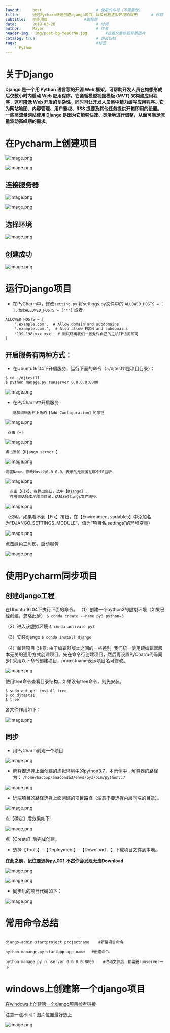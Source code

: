 ```yaml
---
layout:     post   				        # 使用的布局（不需要改）
title:      通过Pycharm快速创建django项目，以及远程虚拟环境的调用	   # 标题 
subtitle:   同步项目                #副标题
date:       2019-03-26				    # 时间
author:     Mayer					    # 作者
header-img:  img/post-bg-YesOrNo.jpg       	#这篇文章标题背景图片
catalog: true 						    # 是否归档
tags:								    #标签
    - Python
---
```




# 关于Django
**Django 是一个用 Python 语言写的开源 Web 框架，可帮助开发人员在构想形成后仅数小时内启动 Web 应用程序。它遵循模型视图模板 (MVT) 来构建应用程序，这可降低 Web 开发的复杂性，同时可让开发人员集中精力编写应用程序。它为网站地图、内容管理、用户鉴权、RSS 提要及其他任务提供开箱即用的设置。一些高流量网站使用 Django 是因为它能够快速、灵活地进行调整，从而可满足流量波动高峰期的需求。**

# 在Pycharm上创建项目

![image.png](https://upload-images.jianshu.io/upload_images/12269087-2ff4760fd1fe7b08.png?imageMogr2/auto-orient/strip%7CimageView2/2/w/1240)



![image.png](https://upload-images.jianshu.io/upload_images/12269087-d630c5ef92f8a3d4.png?imageMogr2/auto-orient/strip%7CimageView2/2/w/1240)

## 连接服务器

![image.png](https://upload-images.jianshu.io/upload_images/12269087-9e68a8da5b5823ac.png?imageMogr2/auto-orient/strip%7CimageView2/2/w/1240)

![image.png](https://upload-images.jianshu.io/upload_images/12269087-1f20663496427a57.png?imageMogr2/auto-orient/strip%7CimageView2/2/w/1240)

## 选择环境 
![image.png](https://upload-images.jianshu.io/upload_images/12269087-fdbd14e3e758d3a3.png?imageMogr2/auto-orient/strip%7CimageView2/2/w/1240)

## 创建成功
![image.png](https://upload-images.jianshu.io/upload_images/12269087-d7c6ac6bde1c54f0.png?imageMogr2/auto-orient/strip%7CimageView2/2/w/1240)

# 运行Django项目
  * 在PyCharm中，修改`setting.py`
将settings.py文件中的
```ALLOWED_HOSTS = [ ],改成ALLOWED_HOSTS = ['*']```
或者
```
ALLOWED_HOSTS = [
    '.example.com',  # Allow domain and subdomains
    '.example.com.',  # Also allow FQDN and subdomains
    '139.198.xxx.xxx', # 测试环境我们一般允许自己的主机IP访问即可
]
```
## 开启服务有两种方式：
* 在Ubuntu16.04下开启服务，运行下面的命令（~/djtest11是项目目录）：
```
$ cd ~/djtest11
$ python manage.py runserver 0.0.0.0:8000
```
![image.png](https://upload-images.jianshu.io/upload_images/12269087-c3652d2866951735.png?imageMogr2/auto-orient/strip%7CimageView2/2/w/1240)

*  在PyCharm中开启服务

       选择编辑器右上角的【Add Configuration】的按钮

![image.png](https://upload-images.jianshu.io/upload_images/12269087-10ff1b498b2a2d41.png?imageMogr2/auto-orient/strip%7CimageView2/2/w/1240)




     点击【+】
![image.png](https://upload-images.jianshu.io/upload_images/12269087-3bea7a5f754cb1f1.png?imageMogr2/auto-orient/strip%7CimageView2/2/w/1240)


    点击添加【Django server 】

![image.png](https://upload-images.jianshu.io/upload_images/12269087-8c81873b529d9707.png?imageMogr2/auto-orient/strip%7CimageView2/2/w/1240)


    设置Name、修改Host为0.0.0.0，表示的是服务在哪个IP监听


![image.png](https://upload-images.jianshu.io/upload_images/12269087-8e2548f271d44d13.png?imageMogr2/auto-orient/strip%7CimageView2/2/w/1240)


      点击【Fix】，在弹出窗口，选中【Django】,
      在右侧选择本地项目目录，选择Settings文件路径。

![image.png](https://upload-images.jianshu.io/upload_images/12269087-cb4762fe8d25675d.png?imageMogr2/auto-orient/strip%7CimageView2/2/w/1240)


（说明，如果看不到【Fix】按钮，在【Environment variables】中添加名为“DJANGO_SETTINGS_MODULE”，值为“项目名.settings”的环境变量）


![image.png](https://upload-images.jianshu.io/upload_images/12269087-c72e58be2d086b43.png?imageMogr2/auto-orient/strip%7CimageView2/2/w/1240)


点击绿色三角形，启动服务

![image.png](https://upload-images.jianshu.io/upload_images/12269087-911510c92f5a7d48.png?imageMogr2/auto-orient/strip%7CimageView2/2/w/1240)


# 使用Pycharm同步项目

## 创建django工程

在Ubuntu 16.04下执行下面的命令。
（1）创建一个python3的虚拟环境（如果已经创建，忽略此步）
```$ conda create --name py3 python=3```

（2）进入该虚拟环境
```$ conda activate py3```

（3）安装django
```$ conda install django```

（4）新建项目
 (注意: 由于编辑器版本之间的一些差别, 我们统一使用跟编辑器版本无关的通用方式创建项目。先在命令行创建项目，然后再设置PyCharm代码同步)
采用以下命令创建项目，projectname表示项目名可修改。

![image.png](https://upload-images.jianshu.io/upload_images/12269087-c2de98473be3379a.png?imageMogr2/auto-orient/strip%7CimageView2/2/w/1240)

使用tree命令查看目录结构，如果没有tree命令，则先安装。

```
$ sudo apt-get install tree
$ cd djtest11
$ tree
```
各文件作用如下：

![image.png](https://upload-images.jianshu.io/upload_images/12269087-cfbf7a0bb8a8476e.png?imageMogr2/auto-orient/strip%7CimageView2/2/w/1240)



## 同步

* 用PyCharm创建一个项目

![image.png](https://upload-images.jianshu.io/upload_images/12269087-6d1dc83497b2c126.png?imageMogr2/auto-orient/strip%7CimageView2/2/w/1240)

* 解释器选择上面创建的虚拟环境中的python3.7，本示例中，解释器的路径为：
`/home/hadoop/anaconda3/envs/py3/bin/python3.7`

![image.png](https://upload-images.jianshu.io/upload_images/12269087-c00d4e3f2ffb535b.png?imageMogr2/auto-orient/strip%7CimageView2/2/w/1240)

* 远端项目的路径选择上面创建的项目路径（注意不要选择内层同名的目录）。

![image.png](https://upload-images.jianshu.io/upload_images/12269087-57a23e4e0dbfe6b7.png?imageMogr2/auto-orient/strip%7CimageView2/2/w/1240)


点【确定】后效果如下：

![image.png](https://upload-images.jianshu.io/upload_images/12269087-b0042ff6fe792f02.png?imageMogr2/auto-orient/strip%7CimageView2/2/w/1240)

点【Create】后完成创建。


* 选择【Tools】-【Deployment】-【Download ...】下载项目文件到本地。

**在此之前，记住要选择py_001,不然你会发现无法Download**

![image.png](https://upload-images.jianshu.io/upload_images/12269087-ae0a71c03154be96.png?imageMogr2/auto-orient/strip%7CimageView2/2/w/1240)

![image.png](https://upload-images.jianshu.io/upload_images/12269087-6575f75e0cb13a17.png?imageMogr2/auto-orient/strip%7CimageView2/2/w/1240)

* 同步后的项目代码如下：

![image.png](https://upload-images.jianshu.io/upload_images/12269087-8282601104df5dd2.png?imageMogr2/auto-orient/strip%7CimageView2/2/w/1240)


# 常用命令总结

 ```

django-admin startproject projectname    #新建项目命令

python manange.py startapp app_name   #创建命令

python manage.py runserver 0.0.0.0:8000    #改动文件后，都需要runserver一下

```
# windows上创建第一个django项目

[在windows上创建第一个django项目参考链接](https://www.django.cn/article/show-7.html)

注意一点不同：图片位置最好选上


![image.png](https://upload-images.jianshu.io/upload_images/12269087-0bdde89ce4f30031.png?imageMogr2/auto-orient/strip%7CimageView2/2/w/1240)
